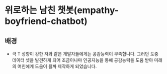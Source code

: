 # 위로하는 남친 챗봇(empathy-boyfriend-chatbot)

## 배경
 - 극 T 성향이 강한 저와 같은 개발자들에게는 공감능력이 부족합니다.
그러던 도중 데이터 셋을 발견하게 되어 조금이나마 인공지능을 통해 공감능력을 도움 받아 미래의 여친에게 도움이 될까 제작하게 되었습니다.

